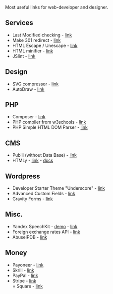 Most useful links for web-developer and designer.  
## Services
- Last Modified checking - [link](https://last-modified.com/ru/if-modified-since.html)  
- Make 301 redirect - [link](https://donatstudios.com/RewriteRule_Generator)  
- HTML Escape / Unescape - [link](https://www.freeformatter.com/html-escape.html)  
- HTML minifier - [link](http://minifycode.com/html-minifier/)  
- JSlint - [link](http://www.jslint.com/)
## Design
- SVG compressor - [link](https://vecta.io/nano)  
- AutoDraw - [link](https://www.autodraw.com/)
## PHP
- Composer - [link](https://getcomposer.org/)  
- PHP compiler from w3schools - [link](https://www.w3schools.com/php/phptryit.asp?filename=tryphp_compiler)  
- PHP Simple HTML DOM Parser - [link](https://simplehtmldom.sourceforge.io/)
## CMS
- Publii (without Data Base) - [link](https://getpublii.com/)  
- HTMLy - [link](https://www.htmly.com/) - [docs](https://docs.htmly.com/)
## Wordpress
- Developer Starter Theme "Underscore" - [link](https://underscores.me/)
- Advanced Custom Fields - [link](https://www.advancedcustomfields.com/)
- Gravity Forms - [link](https://www.gravityforms.com/)  
## Misc.
- Yandex SpeechKit - [demo](https://cloud.yandex.ru/services/speechkit#demo) - [link](https://cloud.yandex.ru/services/speechkit)  
- Foreign exchange rates API - [link](https://fixer.io/)  
- AbuseIPDB - [link](https://www.abuseipdb.com/)
## Money
- Payoneer - [link](payoneer.com)  
- Skrill - [link](https://www.skrill.com/en/)  
- PayPal - [link](https://www.paypal.com/)  
- Stripe - [link](https://stripe.com/)  
= Square - [link](https://squareup.com/us/en)

